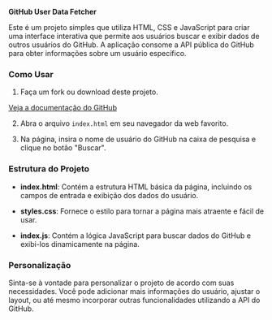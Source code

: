 **GitHub User Data Fetcher**

Este é um projeto simples que utiliza HTML, CSS e JavaScript para criar uma interface interativa que permite aos usuários buscar e exibir dados de outros usuários do GitHub. A aplicação consome a API pública do GitHub para obter informações sobre um usuário específico.

### Como Usar

1. Faça um fork ou download deste projeto.

[Veja a documentação do GitHub](https://docs.github.com/pt/pull-requests/collaborating-with-pull-requests/working-with-forks/fork-a-repo)


2. Abra o arquivo `index.html` em seu navegador da web favorito.

3. Na página, insira o nome de usuário do GitHub na caixa de pesquisa e clique no botão "Buscar".

### Estrutura do Projeto

- **index.html**: Contém a estrutura HTML básica da página, incluindo os campos de entrada e exibição dos dados do usuário.

- **styles.css**: Fornece o estilo para tornar a página mais atraente e fácil de usar.

- **index.js**: Contém a lógica JavaScript para buscar dados do GitHub e exibi-los dinamicamente na página.

### Personalização

Sinta-se à vontade para personalizar o projeto de acordo com suas necessidades. Você pode adicionar mais informações do usuário, ajustar o layout, ou até mesmo incorporar outras funcionalidades utilizando a API do GitHub.


